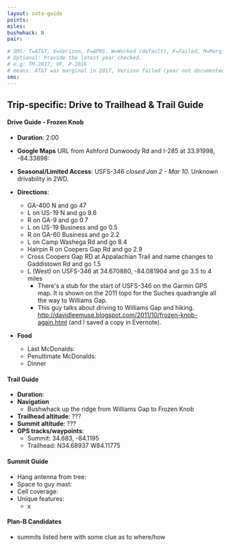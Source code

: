 ```yaml
---
layout: sota-guide
points: 
miles: 
bushwhack: N
pair: 

# SMS: T=AT&T, V=Verizon, P=APRS. W=Worked (default), F=Failed, M=Marginal (some failed).
# Optional: Provide the latest year checked.
# e.g: TM-2017, VF, P-2016
# means: AT&T was marginal in 2017, Verizon failed (year not documented), APRS worked in 2016.
sms: 
---
```

Trip-specific: Drive to Trailhead & Trail Guide
--------------------------------------------------------
#### Drive Guide - Frozen Knob

* **Duration**: 2:00
* **Google Maps** URL from Ashford Dunwoody Rd and I-285 at 33.91998, -84.33898: 
* **Seasonal/Limited Access**: USFS-346 *closed Jan 2 - Mar 10*. Unknown drivability in 2WD.
* **Directions**:
    * GA-400 N and go 47
    * L on US-19 N and go 9.6
    * R on GA-9 and go 0.7
    * L on US-19 Business and go 0.5
    * R on GA-60 Business and go 2.2
    * L on Camp Washega Rd and go 8.4
    * Hairpin R on Coopers Gap Rd and go 2.9
    * Cross Coopers Gap RD at Appalachian Trail and name changes to Gaddistown Rd and go 1.5
    * L (West) on USFS-346 at 34.670880, -84.081904 and go 3.5 to 4 miles
        * There's a stub for the start of USFS-346 on the Garmin GPS map.  It is shown on the  2011 topo for the Suches quadrangle all the way to Williams Gap.
        * This guy talks about driving to Williams Gap and hiking.  http://davidleemuse.blogspot.com/2011/10/frozen-knob-again.html (and I saved a copy in Evernote).

* **Food**
    * Last McDonalds: 
    * Penultimate McDonalds: 
    * Dinner

#### Trail Guide

* **Duration**:
* **Navigation**
    * Bushwhack up the ridge from Williams Gap to Frozen Knob
* **Trailhead altitude**: ???
* **Summit altitude**: ???
* **GPS tracks/waypoints**:
    * Summit: 34.683, -84.1195
    * Trailhead: N34.68937 W84.11775

#### Summit Guide

* Hang antenna from tree:
* Space to guy mast:
* Cell coverage:
* Unique features:
    * x

#### Plan-B Candidates

* summits listed here with some clue as to where/how
